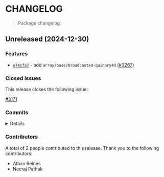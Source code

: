 # CHANGELOG

> Package changelog.

<section class="release" id="unreleased">

## Unreleased (2024-12-30)

<section class="features">

### Features

-   [`e74cfa7`](https://github.com/stdlib-js/stdlib/commit/e74cfa7ad107c99e45e1b5857c258f71de369bfb) - add `array/base/broadcasted-quinary4d` [(#3267)](https://github.com/stdlib-js/stdlib/pull/3267)

</section>

<!-- /.features -->

<section class="issues">

### Closed Issues

This release closes the following issue:

[#3171](https://github.com/stdlib-js/stdlib/issues/3171)

</section>

<!-- /.issues -->

<section class="commits">

### Commits

<details>

-   [`e74cfa7`](https://github.com/stdlib-js/stdlib/commit/e74cfa7ad107c99e45e1b5857c258f71de369bfb) - **feat:** add `array/base/broadcasted-quinary4d` [(#3267)](https://github.com/stdlib-js/stdlib/pull/3267) _(by Neeraj Pathak, Athan Reines, stdlib-bot)_

</details>

</section>

<!-- /.commits -->

<section class="contributors">

### Contributors

A total of 2 people contributed to this release. Thank you to the following contributors:

-   Athan Reines
-   Neeraj Pathak

</section>

<!-- /.contributors -->

</section>

<!-- /.release -->

